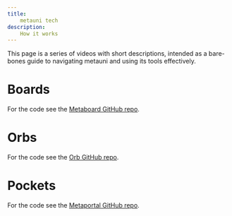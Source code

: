 ```yaml
---
title:
    metauni tech
description:
    How it works
---
```


This page is a series of videos with short descriptions, intended as a bare-bones guide to navigating metauni and using its tools effectively.

# Boards

For the code see the [Metaboard GitHub repo](https://github.com/metauni/metaboard).

# Orbs

For the code see the [Orb GitHub repo](https://github.com/metauni/orb).

# Pockets

For the code see the [Metaportal GitHub repo](https://github.com/metauni/metaportal).
